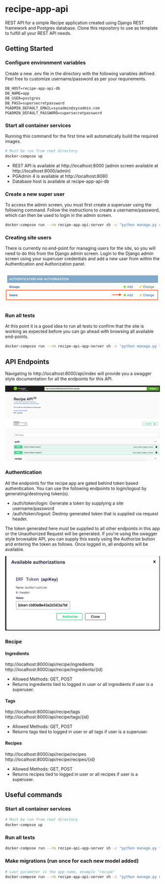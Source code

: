 # recipe-app-api
REST API for a simple Recipe application created using Django REST framework and Postgres database. Clone this repository to use as template to fulfill all your REST API needs. 

## Getting Started

### Configure environment variables
Create a new .env file in the directory with the following variables defined. Feel free to customize username/password as per your requirements.

```
DB_HOST=recipe-app-api-db
DB_NAME=app
DB_USER=postgres
DB_PASS=supersecretpassword
PGADMIN_DEFAULT_EMAIL=sysadmin@sysadmin.com
PGADMIN_DEFAULT_PASSWORD=supersecretpassword
```

### Start all container services
Running this command for the first time will automatically build the required images.

```sh
# Must be run from root directory
docker-compose up
```

- REST API is available at http://localhost:8000 (admin screen available at http://localhost:8000/admin)
- PGAdmin 4 is available at http://localhost:8080
- Database host is available at recipe-app-api-db

### Create a new super user
To access the admin screen, you must first create a superuser using the following command. Follow the instructions to create a username/password, which can then be used to login in the admin screen.

```sh
docker-compose run --rm recipe-app-api-server sh -c "python manage.py createsuperuser"
```

### Creating site users
There is currently no end-point for managing users for the site, so you will need to do this from the Django admin screen. Login to the Django admin screen using your superuser credentials and add a new user from within the Authentication and Authorization panel.

![Create site user](/images/CreateSiteUser.png)

### Run all tests
At this point it is a good idea to run all tests to confirm that the site is working as expected before you can go ahead with browsing all available end-points. 

```sh
docker-compose run --rm recipe-api-app-server sh -c "python manage.py test && flake8"
```

## API Endpoints
Navigating to http://localhost:8000/api/index will provide you a swagger style documentation for all the endpoints for this API. 

![Swagger API Docs](/images/SwaggerIndexPage.png)

### Authentication
All the endpoints for the recipe app are gated behind token based authentication. You can use the following endpoints to login/logout by generating/destroying token(s). 

- /auth/token/login: Generate a token by supplying a site username/password
- /auth/token/logout: Destroy generated token that is supplied via request header.

The token generated here must be supplied to all other endpoints in this app or the Unauthorized Request will be generated. If you're using the swagger style browsable API, you can supply this easily using the Authorize button and entering the token as follows. Once logged in, all endpoints will be available. 

![Swagger token authorization](/images/SwaggerTokenAuthorize.png)

### Recipe
#### Ingredients
http://localhost:8000/api/recipe/ingredients   
http://localhost:8000/api/recipe/ingredients/{id}
- Allowed Methods: GET, POST
- Returns ingredients tied to logged in user or all ingredients if user is a superuser. 

#### Tags
http://localhost:8000/api/recipe/tags   
http://localhost:8000/api/recipe/tags/{id}
- Allowed Methods: GET, POST
- Returns tags tied to logged in user or all tags if user is a superuser. 

#### Recipes
http://localhost:8000/api/recipe/recipes   
http://localhost:8000/api/recipe/recipes/{id}
- Allowed Methods: GET, POST
- Returns recipes tied to logged in user or all recipes if user is a superuser. 

## Useful commands

### Start all container services

```sh
# Must be run from root directory
docker-compose up
```

### Run all tests

```sh
docker-compose run --rm recipe-api-app-server sh -c "python manage.py test && flake8"
```

### Make migrations (run once for each new model added)

```sh
# Last parameter is the app name, example "recipe"
docker-compose run --rm recipe-app-api-server sh -c "python manage.py makemigrations recipe"
```